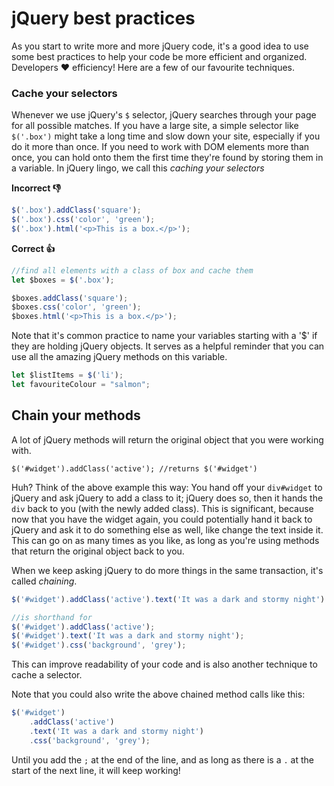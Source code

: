 # jQuery best practices

As you start to write more and more jQuery code, it's a good idea to use some best practices to help your code be more efficient and organized. Developers ❤️ efficiency! Here are a few of our favourite techniques.

### Cache your selectors

Whenever we use jQuery's `$` selector, jQuery searches through your page for all possible matches.  If you have a large site, a simple selector like `$('.box')` might take a long time and slow down your site, especially if you do it more than once. If you need to work with DOM elements more than once, you can hold onto them the first time they're found by storing them in a variable. In jQuery lingo, we call this _caching your selectors_

**Incorrect 👎**

```js
$('.box').addClass('square');
$('.box').css('color', 'green');
$('.box').html('<p>This is a box.</p>');
```

**Correct 👍**

```js
//find all elements with a class of box and cache them
let $boxes = $('.box');

$boxes.addClass('square');
$boxes.css('color', 'green');
$boxes.html('<p>This is a box.</p>');
```

Note that it's common practice to name your variables starting with a '$' if they are holding jQuery objects.  It serves as a helpful reminder that you can use all the amazing jQuery methods on this variable.

```js
let $listItems = $('li');
let favouriteColour = "salmon";
```

## Chain your methods

A lot of jQuery methods will return the original object that you were working with. 

`$('#widget').addClass('active'); //returns $('#widget')`

Huh? Think of the above example this way: You hand off your `div#widget` to jQuery and ask jQuery to add a class to it; jQuery does so, then it hands the `div` back to you (with the newly added class).
This is significant, because now that you have the widget again, you could potentially hand it back to jQuery and ask it to do something else as well, like change the text inside it. This can go on as many times as you like, as long as you're using methods that return the original object back to you.

When we keep asking jQuery to do more things in the same transaction, it's called _chaining_.

```js
$('#widget').addClass('active').text('It was a dark and stormy night').css('background', 'grey');

//is shorthand for
$('#widget').addClass('active');
$('#widget').text('It was a dark and stormy night');
$('#widget').css('background', 'grey');
```

This can improve readability of your code and is also another technique to cache a selector.

Note that you could also write the above chained method calls like this:

```js
$('#widget')
	.addClass('active')
	.text('It was a dark and stormy night')
	.css('background', 'grey');
```

Until you add the `;` at the end of the line, and as long as there is a `.` at the start of the next line, it will keep working!